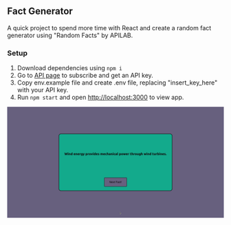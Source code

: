 ## Fact Generator

A quick project to spend more time with React and create a random fact generator using "Random Facts" by APILAB.

### Setup

1. Download dependencies using `npm i`
2. Go to [API page](https://rapidapi.com/APILAB/api/random-facts2) to subscribe and get an API key.
3. Copy env.example file and create .env file, replacing "insert_key_here" with your API key.
4. Run `npm start` and open [http://localhost:3000](http://localhost:3000) to view app.

![](Facts.gif)